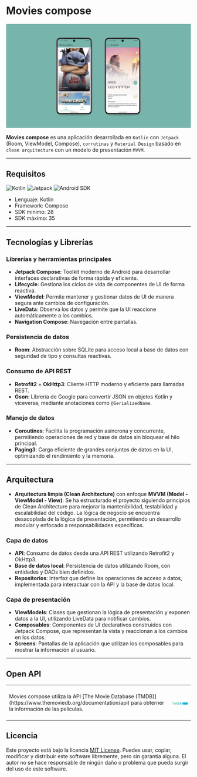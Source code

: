 # Movies compose

![Screenshot de la app](./app/assets/screenshots/portada_movies_compose.jpg)

**Movies compose** es una aplicación desarrollada en `Kotlin` con `Jetpack` (Room, ViewModel, Compose), `corrutinas` y `Material Design` basado en `clean arquitecture` con un modelo de presentación `MVVM`.

---
## Requisitos
![Kotlin](https://img.shields.io/badge/kotlin-blue) ![Jetpack](https://img.shields.io/badge/Jetpack-gray) ![Android SDK](https://img.shields.io/badge/API-28+-green)
- Lenguaje: Kotlin
- Framework: Compose
- SDK mínimo: 28
- SDK máximo: 35

---

## Tecnologías y Librerías

### Librerías y herramientas principales
- **Jetpack Compose**: Toolkit moderno de Android para desarrollar interfaces declarativas de forma rápida y eficiente.
- **Lifecycle**: Gestiona los ciclos de vida de componentes de UI de forma reactiva.
- **ViewModel**: Permite mantener y gestionar datos de UI de manera segura ante cambios de configuración.
- **LiveData**: Observa los datos y permite que la UI reaccione automáticamente a los cambios.
- **Navigation Compose**: Navegación entre pantallas.

### Persistencia de datos
- **Room**: Abstracción sobre SQLite para acceso local a base de datos con seguridad de tipo y consultas reactivas.

### Consumo de API REST
- **Retrofit2** + **OkHttp3**: Cliente HTTP moderno y eficiente para llamadas REST.
- **Gson**: Librería de Google para convertir JSON en objetos Kotlin y viceversa, mediante anotaciones como `@SerializedName`.

### Manejo de datos
- **Coroutines**: Facilita la programación asíncrona y concurrente, permitiendo operaciones de red y base de datos sin bloquear el hilo principal.
- **Paging3**: Carga eficiente de grandes conjuntos de datos en la UI, optimizando el rendimiento y la memoria.

---

## Arquitectura
- **Arquitectura limpia (Clean Architecture)** con enfoque **MVVM (Model - ViewModel - View)**:
  Se ha estructurado el proyecto siguiendo principios de Clean Architecture para mejorar la mantenibilidad, testabilidad y escalabilidad del código. La lógica de negocio se encuentra desacoplada de la lógica de presentación, permitiendo un desarrollo modular y enfocado a responsabilidades específicas.

### Capa de datos
- **API**: Consumo de datos desde una API REST utilizando Retrofit2 y OkHttp3.
- **Base de datos local**: Persistencia de datos utilizando Room, con entidades y DAOs bien definidos.
- **Repositorios**: Interfaz que define las operaciones de acceso a datos, implementada para interactuar con la API y la base de datos local.

### Capa de presentación
- **ViewModels**: Clases que gestionan la lógica de presentación y exponen datos a la UI, utilizando LiveData para notificar cambios.
- **Composables**: Componentes de UI declarativos construidos con Jetpack Compose, que representan la vista y reaccionan a los cambios en los datos.
- **Screens**: Pantallas de la aplicación que utilizan los composables para mostrar la información al usuario.

---

## Open API
<table style="border-collapse: collapse; border: none;">
  <tr>
    <td style="border: none; padding: 8px;">
      <p>Movies compose utiliza la API [The Movie Database (TMDB)](https://www.themoviedb.org/documentation/api) para obterner la información de las películas. </p>
    </td>
    <td style="border: none; padding: 8px;">
      <img src="./app/assets/screenshots/icono_themoviedb.svg" alt="Logotipo The movie db" width="300"/>
    </td>
  </tr>
</table>

## Licencia
Este proyecto está bajo la licencia [MIT License](./LICENSE.md).
Puedes usar, copiar, modificar y distribuir este software libremente, pero sin garantía alguna.
El autor no se hace responsable de ningún daño o problema que pueda surgir del uso de este software.
